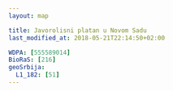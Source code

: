 ```yaml
---
layout: map

title: Javorolisni platan u Novom Sadu
last_modified_at: 2018-05-21T22:14:50+02:00

WDPA: [555589014]
BioRaS: [216]
geoSrbija:
  L1_182: [51]
---
```


